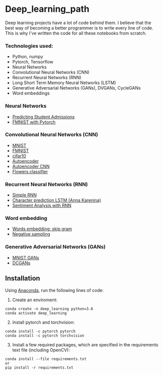 # Deep_learning_path

Deep learning projects have a lot of code behind them. I believe that the best way of becoming a better programmer is to write every line of code. This is why I've written the code for all these notebooks from scratch.

### Technologies used:

- Python, numpy
- Pytorch, Tensorflow
- Neural Networks
- Convolutional Neural Networks (CNN)
- Recurrent Neural Networks (RNN)
- Long Short Term Memory Neural Networks (LSTM)
- Generative Adversarial Networks (GANs), DVGANs, CycleGANs
- Word embeddings

### Neural Networks

* [Predicting Student Admissions](https://github.com/HannaLAguilar/Deep_Learning_path/blob/master/Neural%20networks/Predicting%20Student%20Admissions%20with%20Neural%20Networks.ipynb)
* [FMNIST with Pytorch](https://github.com/HannaLAguilar/Deep_Learning_path/blob/master/Neural%20networks/FMNIST%20with%20Pytorch.ipynb)

### Convolutional Neural Networks (CNN)

* [MNIST](https://github.com/HannaLAguilar/Deep_Learning_Udacity/blob/master/Deep_learning%20path/CNN/MNIST%20CNN.ipynb)
* [FMNIST](https://github.com/HannaLAguilar/Deep_Learning_Udacity/blob/master/Deep_learning%20path/CNN/FMNIST%20CNN.ipynb)
* [cifar10](https://github.com/HannaLAguilar/Deep_Learning_Udacity/blob/master/Deep_learning%20path/CNN/cifar10%20CNN%20.ipynb)
* [Autoencoder](https://github.com/HannaLAguilar/Deep_Learning_Udacity/blob/master/Deep_learning%20path/CNN/Simple%20Autoencoders.ipynb)
* [Autoencoder CNN](https://github.com/HannaLAguilar/Deep_Learning_Udacity/blob/master/Deep_learning%20path/CNN/Autoencoders%20CNN.ipynb)
* [Flowers classifier](https://github.com/HannaLAguilar/Deep_Learning_Udacity/blob/master/Deep_learning%20path/CNN/Flowers%20classifier.ipynb)

### Recurrent Neural Networks (RNN)

* [Simple RNN](https://github.com/HannaLAguilar/Deep_Learning_Udacity/blob/master/Deep_learning%20path/RNN/Simple%20RNN.ipynb)
* [Character prediction LSTM (Anna Karenina)](https://github.com/HannaLAguilar/Deep_Learning_Udacity/blob/master/Deep_learning%20path/RNN/Character%20prediction%20LSTM.ipynb)
* [Sentiment Analysis with RNN](https://github.com/HannaLAguilar/Sentiment_analysis_rnn)

### Word embedding

* [Words embedding: skip gram](https://github.com/HannaLAguilar/Deep_Learning_Udacity/blob/master/Deep_learning%20path/WordEmbeddings/Word2Vec_SkipGram.ipynb)
* [Negative sampling](https://github.com/HannaLAguilar/Deep_Learning_Udacity/blob/master/Deep_learning%20path/WordEmbeddings/Word2Vec_SkipGram_NegativeSampling.ipynb)

### Generative Adversarial Networks (GANs)

* [MNIST GANs](https://github.com/HannaLAguilar/Deep_Learning_Udacity/blob/master/Deep_learning%20path/GANs/MNIST%20GANs.ipynb)
* [DCGANs](https://github.com/HannaLAguilar/Deep_Learning_Udacity/blob/master/Deep_learning%20path/GANs/DeepConvGANs.ipynb)

## Installation

Using [Anaconda](https://www.anaconda.com/products/individual), run the following lines of code:

1. Create an enviroment:
```
conda create -n deep_learning python=3.6
conda activate deep_learning
```

2. Install pytorch and torchvision:
```
conda install -c pytorch pytorch
conda install -c pytorch torchvision
```

3. Install a few required packages, which are specified in the requirements text file (including OpenCV):
```
conda install --file requirements.txt
or
pip install -r requirements.txt
```
